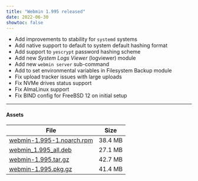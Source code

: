 ```yaml
---
title: "Webmin 1.995 released"
date: 2022-06-30
showtoc: false
---
```


* Add improvements to stability for `systemd` systems
* Add native support to default to system default hashing format
* Add support to `yescrypt` password hashing scheme
* Add new _System Logs Viewer_ (logviewer) module
* Add new `webmin server` sub-command
* Add to set environmental variables in Filesystem Backup module
* Fix upload tracker issues with large uploads
* Fix NVMe drives status support
* Fix AlmaLinux support
* Fix BIND config for FreeBSD 12 on initial setup

---

#### Assets

| File                       | Size |
| -------------------------- | -----|
|[webmin-1.995-1.noarch.rpm](https://github.com/webmin/webmin/releases/download/1.995/webmin-1.995-1.noarch.rpm) | 38.4 MB |
|[webmin_1.995_all.deb](https://github.com/webmin/webmin/releases/download/1.995/webmin_1.995_all.deb) | 27.1 MB |
|[webmin-1.995.tar.gz](https://github.com/webmin/webmin/releases/download/1.995/webmin-1.995.tar.gz) | 42.7 MB |
|[webmin-1.995.pkg.gz](https://github.com/webmin/webmin/releases/download/1.995/webmin-1.995.pkg.gz) | 41.4 MB |
